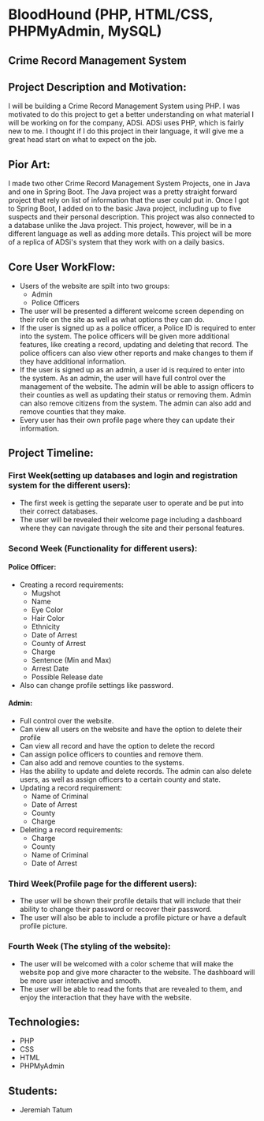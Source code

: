 # BloodHound (PHP, HTML/CSS, PHPMyAdmin, MySQL)

 ## Crime Record Management System

## Project Description and Motivation:
I will be building a Crime Record Management System using PHP. I was motivated to do this project to get a better understanding on what material I will be working on for the company, ADSi. ADSi uses PHP, which is fairly new to me. I thought if I do this project in their language, it will give me a great head start on what to expect on the job.

## Pior Art:
I made two other Crime Record Management System Projects, one in Java and one in Spring Boot. The Java project was a pretty straight forward project that rely on list of information that the user could put in. Once I got to Spring Boot, I added on to the basic Java project, including up to five suspects and their personal description. This project was also connected to a database unlike the Java project. This project, however, will be in a different language as well as adding more details. This project will be more of a replica of ADSi's system that they work with on a daily basics.

## Core User WorkFlow:
- Users of the website are spilt into two groups:
  - Admin
  - Police Officers
- The user will be presented a different welcome screen depending on their role on the site as well as what options they can do.
- If the user is signed up as a police officer, a Police ID is required to enter into the system. The police officers will be given more additional features, like creating a record, updating and deleting that record. The police officers can also view other reports and make changes to them if they have additional information.
- If the user is signed up as an admin, a user id is required to enter into the system. As an admin, the user will have full control over the management of the website. The admin will be able to assign officers to their counties as well as updating their status or removing them. Admin can also remove citizens from the system. The admin can also add and remove counties that they make.
- Every user has their own profile page where they can update their information.

## Project Timeline:

### First Week(setting up databases and login and registration system for the different users):
 - The first week is getting the separate user to operate and be put into their correct databases.
 - The user will be revealed their welcome page including a dashboard where they can navigate through the site and their personal features.

### Second Week (Functionality for different users):

#### Police Officer:
- Creating a record requirements:
  - Mugshot
  - Name
  - Eye Color
  - Hair Color
  - Ethnicity
  - Date of Arrest
  - County of Arrest
  - Charge
  - Sentence (Min and Max)
  - Arrest Date 
  - Possible Release date
- Also can change profile settings like password.

#### Admin:
- Full control over the website.
- Can view all users on the website and have the option to delete their profile
- Can view all record and have the option to delete the record
- Can assign police officers to counties and remove them.
- Can also add and remove counties to the systems.
- Has the ability to update and delete records. The admin can also delete users, as well as assign officers to a certain county and state.
- Updating a record requirement: 
  - Name of Criminal
  - Date of Arrest 
  - County
  - Charge
- Deleting a record requirements:
  - Charge 
  - County
  - Name of Criminal 
  - Date of Arrest 

### Third Week(Profile page for the different users):
- The user will be shown their profile details that will include that their ability to change their password or recover their password.
- The user will also be able to include a profile picture or have a default profile picture.

### Fourth Week (The styling of the website):
- The user will be welcomed with a color scheme that will make the website pop and give more character to the website. The dashboard will be more user interactive and smooth.
- The user will be able to read the fonts that are revealed to them, and enjoy the interaction that they have with the website.

## Technologies:
- PHP
- CSS
- HTML
- PHPMyAdmin

## Students:
- Jeremiah Tatum
